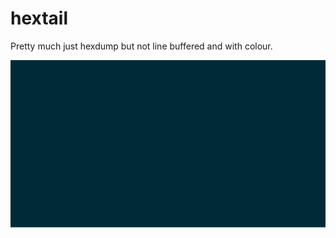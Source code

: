 # hextail
Pretty much just hexdump but not line buffered and with colour.

![Comparison of hexdump and hextail](preview.svg?raw=true)
